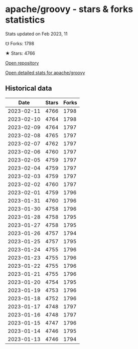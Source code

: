 # apache/groovy - stars & forks statistics

Stats updated on Feb 2023, 11

☋ Forks: 1798

★ Stars: 4766

[Open repository](https://github.com/apache/groovy)

[Open detailed stats for apache/groovy](https://reviewgithub.com/rep/apache/groovy)

## Historical data
| Date | Stars | Forks |
|------|-------|-------|
| 2023-02-11 | 4766 | 1798 | 
| 2023-02-10 | 4764 | 1798 | 
| 2023-02-09 | 4764 | 1797 | 
| 2023-02-08 | 4765 | 1797 | 
| 2023-02-07 | 4762 | 1797 | 
| 2023-02-06 | 4760 | 1797 | 
| 2023-02-05 | 4759 | 1797 | 
| 2023-02-04 | 4759 | 1797 | 
| 2023-02-03 | 4759 | 1797 | 
| 2023-02-02 | 4760 | 1797 | 
| 2023-02-01 | 4759 | 1796 | 
| 2023-01-31 | 4760 | 1796 | 
| 2023-01-30 | 4758 | 1796 | 
| 2023-01-28 | 4758 | 1795 | 
| 2023-01-27 | 4758 | 1795 | 
| 2023-01-26 | 4757 | 1794 | 
| 2023-01-25 | 4757 | 1795 | 
| 2023-01-24 | 4755 | 1796 | 
| 2023-01-23 | 4755 | 1796 | 
| 2023-01-22 | 4755 | 1796 | 
| 2023-01-21 | 4755 | 1796 | 
| 2023-01-20 | 4754 | 1795 | 
| 2023-01-19 | 4753 | 1796 | 
| 2023-01-18 | 4752 | 1796 | 
| 2023-01-17 | 4748 | 1797 | 
| 2023-01-16 | 4748 | 1797 | 
| 2023-01-15 | 4747 | 1796 | 
| 2023-01-14 | 4746 | 1795 | 
| 2023-01-13 | 4746 | 1794 | 

